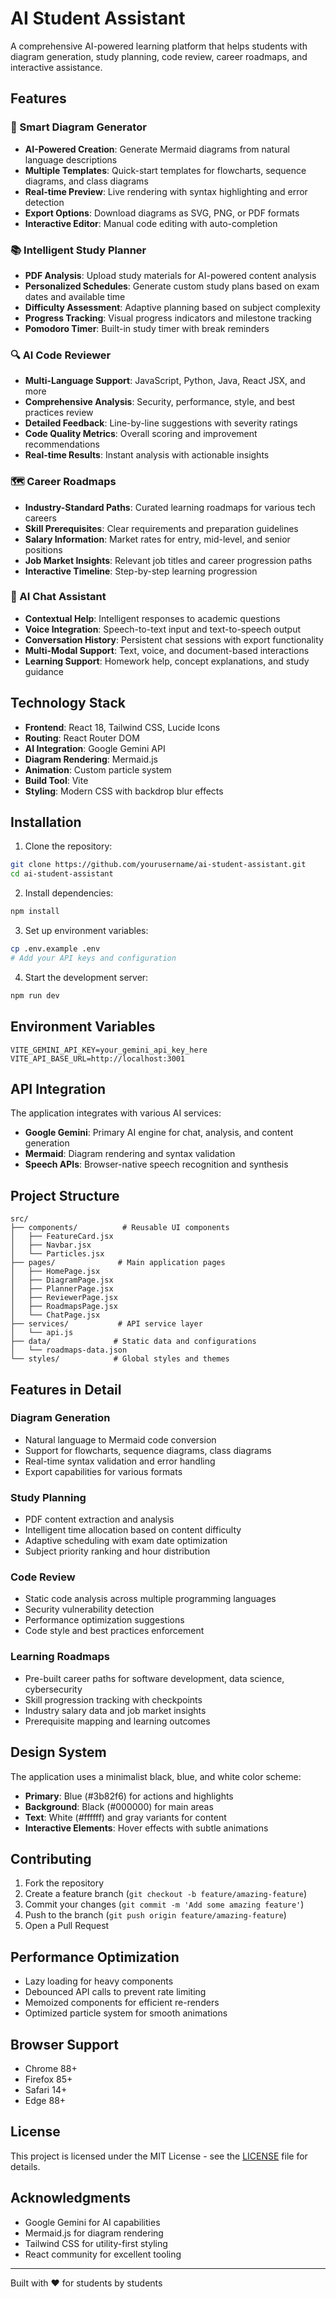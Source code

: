 # AI Student Assistant

A comprehensive AI-powered learning platform that helps students with diagram generation, study planning, code review, career roadmaps, and interactive assistance.

## Features

### 🧠 Smart Diagram Generator
- **AI-Powered Creation**: Generate Mermaid diagrams from natural language descriptions
- **Multiple Templates**: Quick-start templates for flowcharts, sequence diagrams, and class diagrams
- **Real-time Preview**: Live rendering with syntax highlighting and error detection
- **Export Options**: Download diagrams as SVG, PNG, or PDF formats
- **Interactive Editor**: Manual code editing with auto-completion

### 📚 Intelligent Study Planner
- **PDF Analysis**: Upload study materials for AI-powered content analysis
- **Personalized Schedules**: Generate custom study plans based on exam dates and available time
- **Difficulty Assessment**: Adaptive planning based on subject complexity
- **Progress Tracking**: Visual progress indicators and milestone tracking
- **Pomodoro Timer**: Built-in study timer with break reminders

### 🔍 AI Code Reviewer
- **Multi-Language Support**: JavaScript, Python, Java, React JSX, and more
- **Comprehensive Analysis**: Security, performance, style, and best practices review
- **Detailed Feedback**: Line-by-line suggestions with severity ratings
- **Code Quality Metrics**: Overall scoring and improvement recommendations
- **Real-time Results**: Instant analysis with actionable insights

### 🗺️ Career Roadmaps
- **Industry-Standard Paths**: Curated learning roadmaps for various tech careers
- **Skill Prerequisites**: Clear requirements and preparation guidelines
- **Salary Information**: Market rates for entry, mid-level, and senior positions
- **Job Market Insights**: Relevant job titles and career progression paths
- **Interactive Timeline**: Step-by-step learning progression

### 💬 AI Chat Assistant
- **Contextual Help**: Intelligent responses to academic questions
- **Voice Integration**: Speech-to-text input and text-to-speech output
- **Conversation History**: Persistent chat sessions with export functionality
- **Multi-Modal Support**: Text, voice, and document-based interactions
- **Learning Support**: Homework help, concept explanations, and study guidance

## Technology Stack

- **Frontend**: React 18, Tailwind CSS, Lucide Icons
- **Routing**: React Router DOM
- **AI Integration**: Google Gemini API
- **Diagram Rendering**: Mermaid.js
- **Animation**: Custom particle system
- **Build Tool**: Vite
- **Styling**: Modern CSS with backdrop blur effects

## Installation

1. Clone the repository:
```bash
git clone https://github.com/yourusername/ai-student-assistant.git
cd ai-student-assistant
```

2. Install dependencies:
```bash
npm install
```

3. Set up environment variables:
```bash
cp .env.example .env
# Add your API keys and configuration
```

4. Start the development server:
```bash
npm run dev
```

## Environment Variables

```env
VITE_GEMINI_API_KEY=your_gemini_api_key_here
VITE_API_BASE_URL=http://localhost:3001
```

## API Integration

The application integrates with various AI services:

- **Google Gemini**: Primary AI engine for chat, analysis, and content generation
- **Mermaid**: Diagram rendering and syntax validation
- **Speech APIs**: Browser-native speech recognition and synthesis

## Project Structure

```
src/
├── components/          # Reusable UI components
│   ├── FeatureCard.jsx
│   ├── Navbar.jsx
│   └── Particles.jsx
├── pages/              # Main application pages
│   ├── HomePage.jsx
│   ├── DiagramPage.jsx
│   ├── PlannerPage.jsx
│   ├── ReviewerPage.jsx
│   ├── RoadmapsPage.jsx
│   └── ChatPage.jsx
├── services/           # API service layer
│   └── api.js
├── data/              # Static data and configurations
│   └── roadmaps-data.json
└── styles/            # Global styles and themes
```

## Features in Detail

### Diagram Generation
- Natural language to Mermaid code conversion
- Support for flowcharts, sequence diagrams, class diagrams
- Real-time syntax validation and error handling
- Export capabilities for various formats

### Study Planning
- PDF content extraction and analysis
- Intelligent time allocation based on content difficulty
- Adaptive scheduling with exam date optimization
- Subject priority ranking and hour distribution

### Code Review
- Static code analysis across multiple programming languages
- Security vulnerability detection
- Performance optimization suggestions
- Code style and best practices enforcement

### Learning Roadmaps
- Pre-built career paths for software development, data science, cybersecurity
- Skill progression tracking with checkpoints
- Industry salary data and job market insights
- Prerequisite mapping and learning outcomes

## Design System

The application uses a minimalist black, blue, and white color scheme:
- **Primary**: Blue (#3b82f6) for actions and highlights
- **Background**: Black (#000000) for main areas
- **Text**: White (#ffffff) and gray variants for content
- **Interactive Elements**: Hover effects with subtle animations

## Contributing

1. Fork the repository
2. Create a feature branch (`git checkout -b feature/amazing-feature`)
3. Commit your changes (`git commit -m 'Add some amazing feature'`)
4. Push to the branch (`git push origin feature/amazing-feature`)
5. Open a Pull Request

## Performance Optimization

- Lazy loading for heavy components
- Debounced API calls to prevent rate limiting
- Memoized components for efficient re-renders
- Optimized particle system for smooth animations

## Browser Support

- Chrome 88+
- Firefox 85+
- Safari 14+
- Edge 88+

## License

This project is licensed under the MIT License - see the [LICENSE](LICENSE) file for details.

## Acknowledgments

- Google Gemini for AI capabilities
- Mermaid.js for diagram rendering
- Tailwind CSS for utility-first styling
- React community for excellent tooling

---

Built with ❤️ for students by students